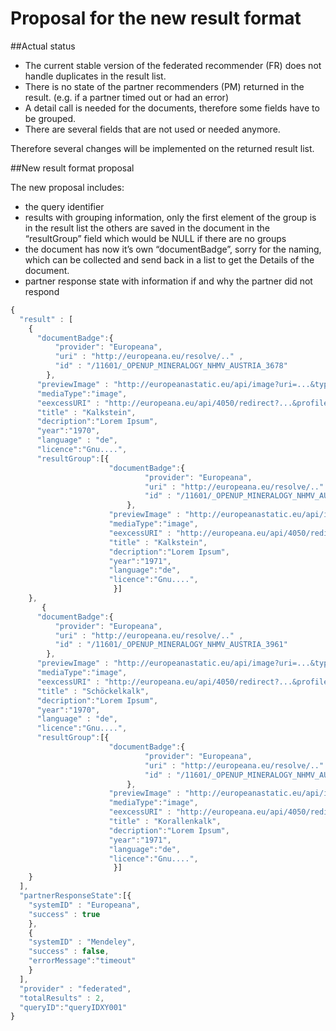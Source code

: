 # Proposal for the new result format


##Actual status

* The current stable version of the federated recommender (FR) does not handle duplicates in the result list.
* There is no state of the partner recommenders (PM) returned in the result. (e.g. if a partner timed out or had an error)
* A detail call is needed for the documents, therefore some fields have to be grouped.
* There are several fields that are not used or needed anymore.

Therefore several changes will be implemented on the returned result list.


##New result format proposal

The new proposal includes:

* the query identifier
* results with grouping information, only the first element of the group is in the result list the others are saved in the document in the “resultGroup” field which would be NULL if there are no groups
* the document has now it’s own “documentBadge”, sorry for the naming, which can be collected and send back in a list to get the Details of the document.
* partner response state with information if and why the partner did not respond



```javascript
{
  "result" : [
    {
      "documentBadge":{
          "provider": "Europeana",
          "uri" : "http://europeana.eu/resolve/.." ,
          "id" : "/11601/_OPENUP_MINERALOGY_NHMV_AUSTRIA_3678"
        },
      "previewImage" : "http://europeanastatic.eu/api/image?uri=...&type=IMAGE",
      "mediaType":"image",
      "eexcessURI" : "http://europeana.eu/api/4050/redirect?...&profile=standard",
      "title" : "Kalkstein",
      "decription":"Lorem Ipsum",
      "year":"1970",
      "language" : "de",
      "licence":"Gnu....",
      "resultGroup":[{
                      "documentBadge":{
                              "provider": "Europeana",
                              "uri" : "http://europeana.eu/resolve/.." ,
                              "id" : "/11601/_OPENUP_MINERALOGY_NHMV_AUSTRIA_3679"
                          },
                      "previewImage" : "http://europeanastatic.eu/api/image?uri=...&type=IMAGE",
                      "mediaType":"image",
                      "eexcessURI" : "http://europeana.eu/api/4050/redirect?...&profile=standard",
                      "title" : "Kalkstein",
                      "decription":"Lorem Ipsum",
                      "year":"1971",
                      "language":"de",
                      "licence":"Gnu....",
                       }]
    },
       {
      "documentBadge":{
          "provider": "Europeana",
          "uri" : "http://europeana.eu/resolve/.." ,
          "id" : "/11601/_OPENUP_MINERALOGY_NHMV_AUSTRIA_3961"
        },
      "previewImage" : "http://europeanastatic.eu/api/image?uri=...&type=IMAGE",
      "mediaType":"image",
      "eexcessURI" : "http://europeana.eu/api/4050/redirect?...&profile=standard",
      "title" : "Schöckelkalk",
      "decription":"Lorem Ipsum",
      "year":"1970",
      "language" : "de",
      "licence":"Gnu....",
      "resultGroup":[{
                      "documentBadge":{
                              "provider": "Europeana",
                              "uri" : "http://europeana.eu/resolve/.." ,
                              "id" : "/11601/_OPENUP_MINERALOGY_NHMV_AUSTRIA_3963"
                          },
                      "previewImage" : "http://europeanastatic.eu/api/image?uri=...&type=IMAGE",
                      "mediaType":"image",
                      "eexcessURI" : "http://europeana.eu/api/4050/redirect?...&profile=standard",
                      "title" : "Korallenkalk",
                      "decription":"Lorem Ipsum",
                      "year":"1971",
                      "language":"de",
                      "licence":"Gnu....",
                       }]
    }    
  ],
  "partnerResponseState":[{
    "systemID" : "Europeana",
    "success" : true
    },
    {
    "systemID" : "Mendeley",
    "success" : false,
    "errorMessage":"timeout"
    }
  ],
  "provider" : "federated",
  "totalResults" : 2,
  "queryID":"queryIDXY001"
}
```
